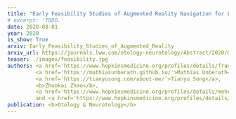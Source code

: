 ```yaml
---
title: "Early Feasibility Studies of Augmented Reality Navigation for Lateral Skull Base Surgery"
# excerpt: 'TODO.'
date: 2020-08-01
year: 2020
is_show: True
arxiv: Early_Feasibility_Studies_of_Augmented_Reality
arxiv_url: https://journals.lww.com/otology-neurotology/Abstract/2020/08000/Early_Feasibility_Studies_of_Augmented_Reality.5.aspx
teaser: ./images/feasibility.jpg
authors: <a href='https://www.hopkinsmedicine.org/profiles/details/francis-creighton'>Creighton, Francis X.</a>,
         <a href='https://mathiasunberath.github.io/'>Mathias Unberath</a>,
         <a href='https://tianyusong.com/about-me/'>Tianyu Song</a>,
         <b>Zhuokai Zhao</b>,
         <a href='https://www.hopkinsmedicine.org/profiles/details/mehran-armand'>Mehran Armand</a>,
         and <a href='https://www.hopkinsmedicine.org/profiles/details/john-carey'>John Carey</a>
publication: <b>Otology & Neurotology</b>
---
```


